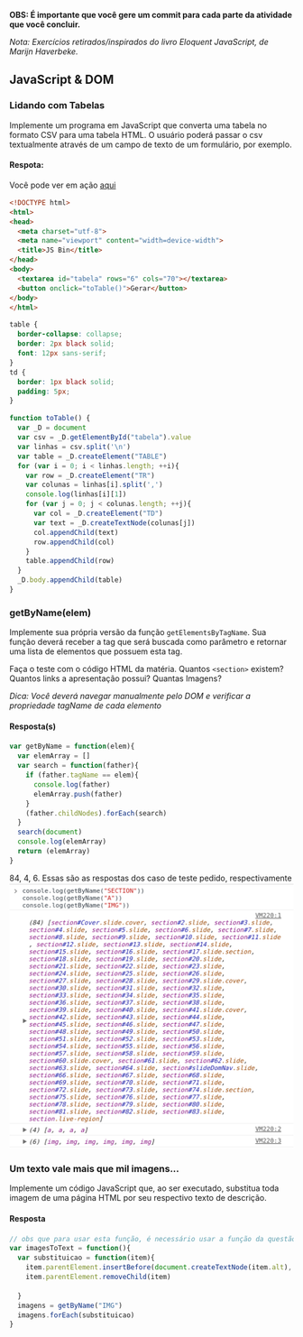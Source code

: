 **OBS: É importante que você gere um commit para cada parte da atividade que você concluir.**

*Nota: Exercícios retirados/inspirados do livro Eloquent JavaScript, de Marijn Haverbeke.*

## JavaScript & DOM

### Lidando com Tabelas

Implemente um programa em JavaScript que converta uma tabela no formato CSV para uma tabela HTML. O usuário poderá passar o csv textualmente através de um campo de texto de um formulário, por exemplo.

#### Respota:
Você pode ver em ação [aqui](https://output.jsbin.com/cukalub)
```html
<!DOCTYPE html>
<html>
<head>
  <meta charset="utf-8">
  <meta name="viewport" content="width=device-width">
  <title>JS Bin</title>
</head>
<body>
  <textarea id="tabela" rows="6" cols="70"></textarea>
  <button onclick="toTable()">Gerar</button>
</body>
</html>
```
```css
table {
  border-collapse: collapse;
  border: 2px black solid;
  font: 12px sans-serif;
}
td {
  border: 1px black solid;
  padding: 5px;
}
```
```javascript
function toTable() {
  var _D = document
  var csv = _D.getElementById("tabela").value  
  var linhas = csv.split('\n')
  var table = _D.createElement("TABLE")
  for (var i = 0; i < linhas.length; ++i){
    var row = _D.createElement("TR")
    var colunas = linhas[i].split(',')
    console.log(linhas[i][1])
    for (var j = 0; j < colunas.length; ++j){
      var col = _D.createElement("TD")
      var text = _D.createTextNode(colunas[j])
      col.appendChild(text)
      row.appendChild(col)
    }
    table.appendChild(row)
  }
  _D.body.appendChild(table)
}
```


### getByName(elem)

Implemente sua própria versão da função `getElementsByTagName`. Sua função deverá receber a tag que será buscada como parâmetro e retornar uma lista de elementos que possuem esta tag.

Faça o teste com o código HTML da matéria. Quantos `<section>` existem? Quantos links a apresentação possui? Quantas Imagens?

*Dica: Você deverá navegar manualmente pelo DOM e verificar a propriedade tagName de cada elemento*

#### Resposta(s)

```javascript
var getByName = function(elem){
  var elemArray = []
  var search = function(father){
    if (father.tagName == elem){
      console.log(father)
      elemArray.push(father)
    }
    (father.childNodes).forEach(search)
  }
  search(document)
  console.log(elemArray)
  return (elemArray)
}
```
84, 4, 6. Essas são as respostas dos caso de teste pedido, respectivamente
![RespostaQ2](scrshtQ2.png)


### Um texto vale mais que mil imagens...

Implemente um código JavaScript que, ao ser executado, substitua toda imagem de uma página HTML por seu respectivo texto de descrição.
#### Resposta

```javascript
// obs que para usar esta função, é necessário usar a função da questão 2
var imagesToText = function(){
  var substituicao = function(item){
    item.parentElement.insertBefore(document.createTextNode(item.alt), item)
    item.parentElement.removeChild(item)

  }
  imagens = getByName("IMG")
  imagens.forEach(substituicao)
}
```

